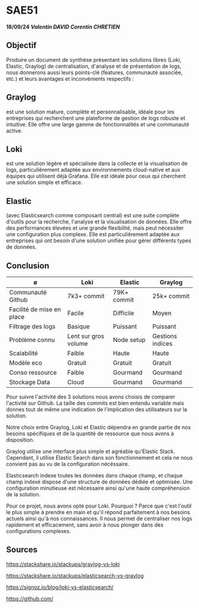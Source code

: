 ﻿# SAE51
**18/09/24**
***Valentin DAVID
Corentin CHRETIEN***

## Objectif

Produire un document de synthèse présentant les solutions libres (Loki, Elastic, Graylog) de centralisation, d'analyse et de présentation de logs, nous donnerons aussi leurs points-clé (features, communauté associée, etc.) et leurs avantages et inconvénients respectifs :


## Graylog
est une solution mature, complète et personnalisable, idéale pour les entreprises qui recherchent une plateforme de gestion de logs robuste et intuitive. Elle offre une large gamme de fonctionnalités et une communauté active.

## Loki
 est une solution légère et spécialisée dans la collecte et la visualisation de logs, particulièrement adaptée aux environnements cloud-native et aux équipes qui utilisent déjà Grafana. Elle est idéale pour ceux qui cherchent une solution simple et efficace.
 
## Elastic
 (avec Elasticsearch comme composant central) est une suite complète d'outils pour la recherche, l'analyse et la visualisation de données. Elle offre des performances élevées et une grande flexibilité, mais peut nécessiter une configuration plus complexe. Elle est particulièrement adaptée aux entreprises qui ont besoin d'une solution unifiée pour gérer différents types de données.

## Conclusion




ø     |Loki   |Elastic   | Graylog  |
 |------|-------|---|---|
Communauté Github | 7k3+ commit   | 79K+ commit | 25k+ commit   | 
Facilité de mise en place | Facile  | Difficile  | Moyen  |   
Filtrage des logs | Basique  | Puissant  |Puissant   |     
Problème connu | Lent sur gros volume  | Node setup  | Gestions indices   |   
Scalabilité |Faible   | Haute  |  Haute |   
Modèle eco|Gratuit   | Gratuit  |  Gratuit |
Conso ressource| Faible  | Gourmand  |Gourmand   |   
Stockage Data | Cloud |Gourmand   | Gourmand  |


Pour suivre l'activité des 3 solutions nous avons choisis de comparer l'activité sur Github. La taille des commits est bien entendu variable mais donnes tout de même une indication de l'implication des utilisateurs sur la solution.




Notre choix entre Graylog, Loki et Elastic dépendra en grande partie de nos besoins spécifiques et de la quantité de ressource que nous avons à disposition.

Graylog utilise une interface plus simple et agréable qu'Elastic Stack.
Cependant, il utilise Elastic Search dans son fonctionnement et cela ne nous convient pas au vu de la configuration nécéssaire.

Elasticsearch indexe toutes les données dans chaque champ, et chaque champ indexé dispose d'une structure de données dédiée et optimisée. Une configuration minutieuse est nécessaire ainsi qu'une haute compréhension de la solution.

Pour ce projet, nous avons opté pour Loki. Pourquoi ? Parce que c'est l'outil le plus simple à prendre en main et qu'il répond parfaitement à nos besoins actuels ainsi qu'à nos connaissances. Il nous permet de centraliser nos logs rapidement et efficacement, sans avoir à nous plonger dans des configurations complexes.

## Sources
https://stackshare.io/stackups/graylog-vs-loki

https://stackshare.io/stackups/elasticsearch-vs-graylog

https://signoz.io/blog/loki-vs-elasticsearch/

https://github.com/



